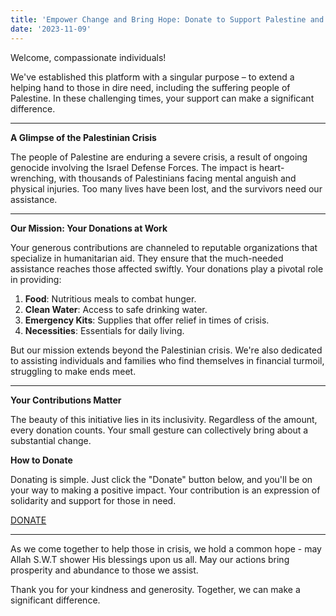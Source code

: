 ```yaml
---
title: 'Empower Change and Bring Hope: Donate to Support Palestine and Needy Families'
date: '2023-11-09'
--- 
```


Welcome, compassionate individuals!

We've established this platform with a singular purpose – to extend a helping hand to those in dire need, including the suffering people of Palestine. In these challenging times, your support can make a significant difference.

---

**A Glimpse of the Palestinian Crisis**

The people of Palestine are enduring a severe crisis, a result of ongoing genocide involving the Israel Defense Forces. The impact is heart-wrenching, with thousands of Palestinians facing mental anguish and physical injuries. Too many lives have been lost, and the survivors need our assistance.

---

**Our Mission: Your Donations at Work**

Your generous contributions are channeled to reputable organizations that specialize in humanitarian aid. They ensure that the much-needed assistance reaches those affected swiftly. Your donations play a pivotal role in providing:

1. **Food**: Nutritious meals to combat hunger.
2. **Clean Water**: Access to safe drinking water.
3. **Emergency Kits**: Supplies that offer relief in times of crisis.
4. **Necessities**: Essentials for daily living.

But our mission extends beyond the Palestinian crisis. We're also dedicated to assisting individuals and families who find themselves in financial turmoil, struggling to make ends meet.

---

**Your Contributions Matter**

The beauty of this initiative lies in its inclusivity. Regardless of the amount, every donation counts. Your small gesture can collectively bring about a substantial change.

**How to Donate**

Donating is simple. Just click the "Donate" button below, and you'll be on your way to making a positive impact. Your contribution is an expression of solidarity and support for those in need.

 [DONATE](https://donate.stripe.com/fZeeY0aHG9q9eQM9AA)


---

As we come together to help those in crisis, we hold a common hope - may Allah S.W.T shower His blessings upon us all. May our actions bring prosperity and abundance to those we assist.

Thank you for your kindness and generosity. Together, we can make a significant difference.
